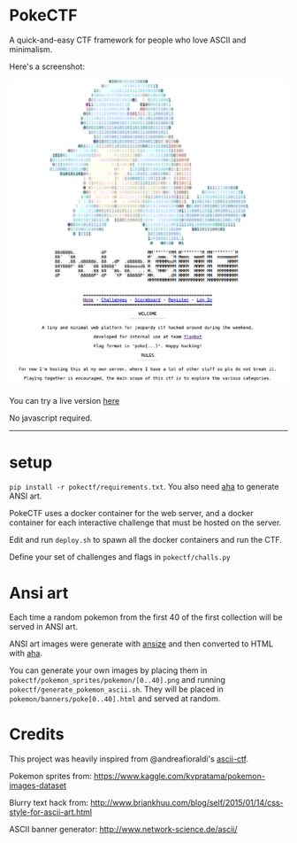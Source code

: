 # PokeCTF
A quick-and-easy CTF framework for people who love ASCII and minimalism.

Here's a screenshot:

![cool ascii](https://www.github.com/cyanpencil/PokeCTF/raw/master/screen.png)


You can try a live version [here](http://www.pokectf.cyanpencil.xyz)

No javascript required.

---

# setup
`pip install -r pokectf/requirements.txt`. You also need [aha](https://github.com/theZiz/aha) to generate ANSI art.

PokeCTF uses a docker container for the web server, and a docker container for each interactive challenge that must be hosted on the server.

Edit and run `deploy.sh` to spawn all the docker containers and run the CTF. 

Define your set of challenges and flags in `pokectf/challs.py`

# Ansi art 
Each time a random pokemon from the first 40 of the first collection will be served in ANSI art. 

ANSI art images were generate with [ansize](https://www.github.com/jhchen/ansize) and then converted to HTML with [aha](https://github.com/theZiz/aha). 

You can generate your own images by placing them in `pokectf/pokemon_sprites/pokemon/[0..40].png` and running `pokectf/generate_pokemon_ascii.sh`. They will be placed in `pokemon/banners/poke[0..40].html` and served at random.

# Credits
This project was heavily inspired from @andreafioraldi's [ascii-ctf](https://github.com/andreafioraldi/ascii-ctf). 

Pokemon sprites from: https://www.kaggle.com/kvpratama/pokemon-images-dataset

Blurry text hack from: http://www.briankhuu.com/blog/self/2015/01/14/css-style-for-ascii-art.html

ASCII banner generator: http://www.network-science.de/ascii/
